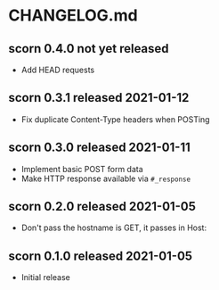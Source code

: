 
# CHANGELOG.md


## scorn 0.4.0 not yet released

* Add HEAD requests


## scorn 0.3.1 released 2021-01-12

* Fix duplicate Content-Type headers when POSTing


## scorn 0.3.0 released 2021-01-11

* Implement basic POST form data
* Make HTTP response available via `#_response`


## scorn 0.2.0 released 2021-01-05

* Don't pass the hostname is GET, it passes in Host:


## scorn 0.1.0 released 2021-01-05

* Initial release

